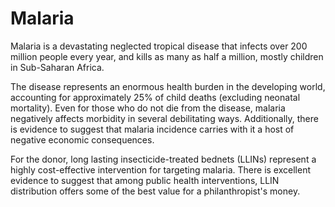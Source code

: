 # Malaria

Malaria is a devastating neglected tropical disease that infects over 200 million people every year, and kills as many as half a million, mostly children in Sub-Saharan Africa. 

The disease represents an enormous health burden in the developing world, accounting for approximately 25% of child deaths (excluding neonatal mortality). Even for those who do not die from the disease, malaria negatively affects morbidity in several debilitating ways. Additionally, there is evidence to suggest that malaria incidence carries with it a host of negative economic consequences.

For the donor, long lasting insecticide-treated bednets (LLINs) represent a highly cost-effective intervention for targeting malaria. There is excellent evidence to suggest that among public health interventions, LLIN distribution offers some of the best value for a philanthropist's money.